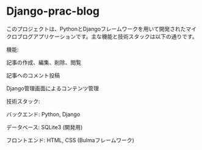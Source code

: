 # Django-prac-blog
このプロジェクトは、PythonとDjangoフレームワークを用いて開発されたマイクロブログアプリケーションです。主な機能と技術スタックは以下の通りです。

機能:

記事の作成、編集、削除、閲覧

記事へのコメント投稿

Django管理画面によるコンテンツ管理

技術スタック:

バックエンド: Python, Django

データベース: SQLite3 (開発用)

フロントエンド: HTML, CSS (Bulmaフレームワーク)
